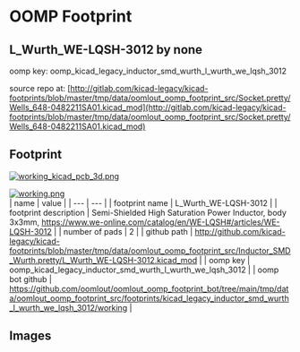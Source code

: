 # OOMP Footprint  
## L_Wurth_WE-LQSH-3012  by none  
  
oomp key: oomp_kicad_legacy_inductor_smd_wurth_l_wurth_we_lqsh_3012  
  
source repo at: [http://gitlab.com/kicad-legacy/kicad-footprints/blob/master/tmp/data/oomlout_oomp_footprint_src/Socket.pretty/Wells_648-0482211SA01.kicad_mod](http://gitlab.com/kicad-legacy/kicad-footprints/blob/master/tmp/data/oomlout_oomp_footprint_src/Socket.pretty/Wells_648-0482211SA01.kicad_mod)  
## Footprint  
  
[![working_kicad_pcb_3d.png](working_kicad_pcb_3d_600.png)](working_kicad_pcb_3d.png)  
  
[![working.png](working_600.png)](working.png)  
| name | value | 
| --- | --- | 
| footprint name | L_Wurth_WE-LQSH-3012 | 
| footprint description | Semi-Shielded High Saturation Power Inductor, body 3x3mm, https://www.we-online.com/catalog/en/WE-LQSH#/articles/WE-LQSH-3012 | 
| number of pads | 2 | 
| github path | http://github.com/kicad-legacy/kicad-footprints/blob/master/tmp/data/oomlout_oomp_footprint_src/Inductor_SMD_Wurth.pretty/L_Wurth_WE-LQSH-3012.kicad_mod | 
| oomp key | oomp_kicad_legacy_inductor_smd_wurth_l_wurth_we_lqsh_3012 | 
| oomp bot github | https://github.com/oomlout/oomlout_oomp_footprint_bot/tree/main/tmp/data/oomlout_oomp_footprint_src/footprints/kicad_legacy_inductor_smd_wurth_l_wurth_we_lqsh_3012/working | 
## Images  

